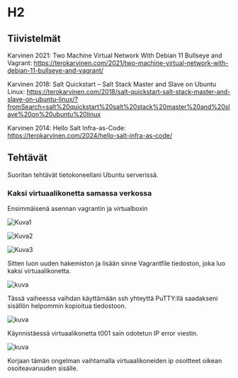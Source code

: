 # H2

## Tiivistelmät

Karvinen 2021: Two Machine Virtual Network With Debian 11 Bullseye and Vagrant: https://terokarvinen.com/2021/two-machine-virtual-network-with-debian-11-bullseye-and-vagrant/

Karvinen 2018: Salt Quickstart – Salt Stack Master and Slave on Ubuntu Linux: https://terokarvinen.com/2018/salt-quickstart-salt-stack-master-and-slave-on-ubuntu-linux/?fromSearch=salt%20quickstart%20salt%20stack%20master%20and%20slave%20on%20ubuntu%20linux

Karvinen 2014: Hello Salt Infra-as-Code: https://terokarvinen.com/2024/hello-salt-infra-as-code/

## Tehtävät
Suoritan tehtävät tietokoneellani Ubuntu serverissä.
### Kaksi virtuaalikonetta samassa verkossa
Ensimmäisenä asennan vagrantin ja virtualboxin

![Kuva1](https://github.com/simoheinimaki/palvelinten-hallinta/assets/165195779/0927cd92-a601-45b0-afbf-cdfd3c1672a4)

![Kuva2](https://github.com/simoheinimaki/palvelinten-hallinta/assets/165195779/33a21ffe-c38c-4ba0-bd33-9b4431abe096)

![Kuva3](https://github.com/simoheinimaki/palvelinten-hallinta/assets/165195779/c602a8bf-c37f-4b8d-b333-aceebd9cf80e)

Sitten luon uuden hakemiston ja lisään sinne Vagrantfile tiedoston, joka luo kaksi virtuaalikonetta.

![kuva](https://github.com/simoheinimaki/palvelinten-hallinta/assets/165195779/6ec7001c-a648-4104-9b87-fdb65af8f15b)

Tässä vaiheessa vaihdan käyttämään ssh yhteyttä PuTTY:llä saadakseni sisällön helpommin kopioitua tiedostoon.

![kuva](https://github.com/simoheinimaki/palvelinten-hallinta/assets/165195779/4d7c87e3-264a-4fc2-a7a5-9a289750a1f7)

Käynnistäessä virtuaalikonetta t001 sain odotetun IP error viestin.

![kuva](https://github.com/simoheinimaki/palvelinten-hallinta/assets/165195779/cdd666d1-b410-4e64-88eb-6c65e0dd1cc6)

Korjaan tämän ongelman vaihtamalla virtuaalikoneiden ip osoitteet oikean osoiteavaruuden sisälle.








